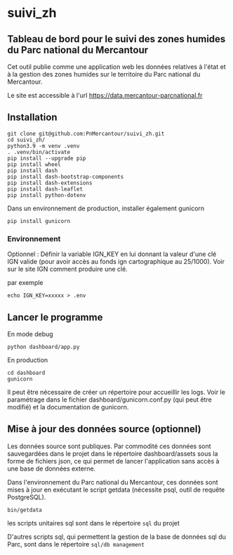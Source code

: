 # suivi_zh

## Tableau de bord pour le suivi des zones humides du Parc national du Mercantour

Cet outil publie comme une application web les données relatives à l'état et à la gestion des zones humides sur le territoire du Parc national du Mercantour.

Le site est accessible à l'url https://data.mercantour-parcnational.fr

## Installation

    git clone git@github.com:PnMercantour/suivi_zh.git
    cd suivi_zh/
    python3.9 -m venv .venv
    . .venv/bin/activate
    pip install --upgrade pip
    pip install wheel
    pip install dash
    pip install dash-bootstrap-components
    pip install dash-extensions
    pip install dash-leaflet
    pip install python-dotenv

Dans un environnement de production, installer également gunicorn

    pip install gunicorn

### Environnement

Optionnel : Définir la variable IGN_KEY en lui donnant la valeur d'une clé IGN valide (pour avoir accès au fonds ign cartographique au 25/1000). Voir sur le site IGN comment produire une clé.

par exemple

    echo IGN_KEY=xxxxx > .env


## Lancer le programme
En mode debug

    python dashboard/app.py

En production

    cd dashboard
    gunicorn

Il peut être nécessaire de créer un répertoire pour accueillir les logs. Voir le paramétrage dans le fichier dashboard/gunicorn.conf.py (qui peut être modifié) et la documentation de gunicorn.

## Mise à jour des données source (optionnel)

Les données source sont publiques. Par commodité ces données sont sauvegardées dans le projet dans le répertoire dashboard/assets sous la forme de fichiers json, ce qui permet de lancer l'application sans accès à une base de données externe.

Dans l'environnement du Parc national du Mercantour, ces données sont mises à jour en exécutant le script getdata (nécessite psql, outil de requête PostgreSQL).

```shell
bin/getdata
```

les scripts unitaires sql sont dans le répertoire `sql` du projet

D'autres scripts sql, qui permettent la gestion de la base de données sql du Parc, sont dans le répertoire `sql/db management`